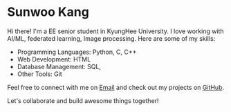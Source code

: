 # Sunwoo Kang
Hi there! I'm a EE senior student in KyungHee University. I love working with AI/ML, federated learning, Image processing. 
Here are some of my skills:
- Programming Languages: Python, C, C++
- Web Development: HTML
- Database Management: SQL,
- Other Tools: Git

Feel free to connect with me on [Email](swkang.officail@gmail.com) and check out my projects on [GitHub](https://github.com/sunoopy).

Let's collaborate and build awesome things together!
